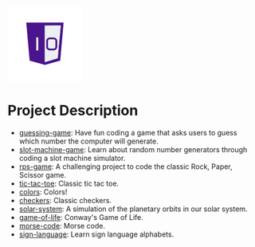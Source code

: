 ![One-Off Coder Logo](../logo.png "One-Off Coder")

# Project Description

* [guessing-game](guessing-game): Have fun coding a game that asks users to guess which number the computer will generate.
* [slot-machine-game](slot-machine-game): Learn about random number generators through coding a slot machine simulator.
* [rps-game](rps-game): A challenging project to code the classic Rock, Paper, Scissor game.
* [tic-tac-toe](tic-tack-toe): Classic tic tac toe.
* [colors](colors): Colors!
* [checkers](checkers): Classic checkers.
* [solar-system](solar-system): A simulation of the planetary orbits in our solar system.
* [game-of-life](game-of-life): Conway's Game of Life.
* [morse-code](morse-code): Morse code.
* [sign-language](sign-language): Learn sign language alphabets.